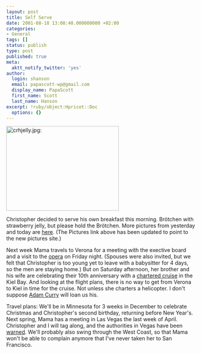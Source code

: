 ```yaml
---
layout: post
title: Self Serve
date: 2001-08-18 13:08:48.000000000 +02:00
categories:
- General
tags: []
status: publish
type: post
published: true
meta:
  aktt_notify_twitter: 'yes'
author:
  login: shanson
  email: papascott-wp@gmail.com
  display_name: PapaScott
  first_name: Scott
  last_name: Hanson
excerpt: !ruby/object:Hpricot::Doc
  options: {}
---
```

<p><img src="http://www.papascott.de/wordpress/wp-content/uploads/2001/08/crhjelly.jpg" height="225" width="300" border="0" alt="crhjelly.jpg: " /></p>
<p>Christopher decided to serve his own breakfast this morning. Brötchen with strawberry jelly, but please hold the Brötchen. More pictures from yesterday and today are <a href="http://www.shcon.com/index.php?album=08_2001%2F20010818&dispsize=512&start=0">here</a>. (The Pictures link above has been updated to point to the new pictures site.)</p>
<p>Next week Mama travels to Verona for a meeting with the exective board and a visit to the <a href="http://194.149.233.39/English/">opera</a> on Friday night. (Spouses were also invited, but we felt that Christopher is too young yet to leave with a babysitter for 4 days, so the men are staying home.) But on Saturday afternoon, her brother and his wife are celebrating their 10th anniversary with a <a href="http://www.ms-stadt-kiel.de/">chartered cruise</a> in the Kiel Bay. And looking at the flight plans, there is no way to get from Verona to Kiel in time for the cruise. Not unless she charters a helicopter. I don't suppose <a href="http://www.curry.com/">Adam Curry</a> will loan us his.</p>
<p>Travel plans: We'll be in Minnesota for 3 weeks in December to celebrate Christmas and Christopher's second birthday, returning before New Year's. Next spring, Mama has a meeting in Las Vegas the last week of April. Christopher and I will tag along, and the authorities in Vegas have been <a href="http://hal.editthispage.com/discuss/msgReader$901">warned</a>. We'll probably also swing through the West Coast, so that Mama won't be able to complain anymore that I've never taken her to San Francisco.</p>
